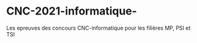 # CNC-2021-informatique-
Les epreuves des concours CNC-informatique pour les filières MP, PSI et TSI
